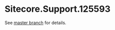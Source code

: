 # Sitecore.Support.125593

See [master branch](https://github.com/sitecoresupport/Sitecore.Support.125593) for details.